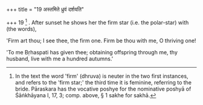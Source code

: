 +++
title = "19 अस्तमिते ध्रुवं दर्शयति"

+++
19 [^9] . After sunset he shows her the firm star (i.e. the polar-star) with (the words),


[^9]:  In the text the word 'firm' (dhruva) is neuter in the two first instances, and refers to the 'firm star;' the third time it is feminine, referring to the bride. Pāraskara has the vocative poshye for the nominative poshyā of Śāṅkhāyana I, 17, 3; comp. above, § 1 sakhe for sakhā.


'Firm art thou; I see thee, the firm one. Firm be thou with me, O thriving one!

'To me Bṛhaspati has given thee; obtaining offspring through me, thy husband, live with me a hundred autumns.'
